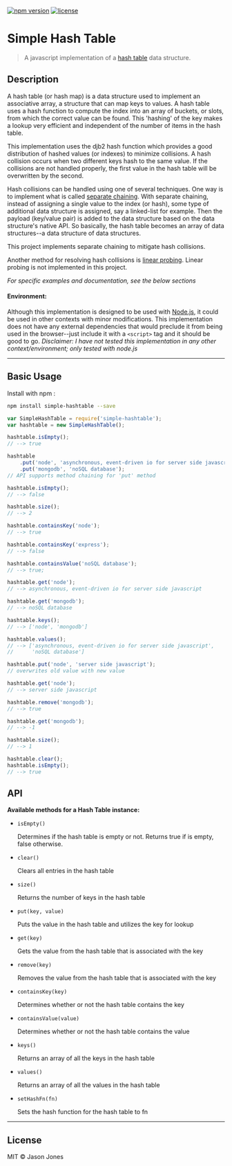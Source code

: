 [![npm version][npm-image-url]][npm-url]
[![license][license-image-url]](LICENSE-MIT)

[npm-image-url]: https://img.shields.io/npm/v/simple-hashtable.svg?style=flat-square
[npm-url]: http://npmjs.org/package/simple-hashtable
[license-image-url]: https://img.shields.io/npm/l/simple-hashtable.svg?style=flat-square

# Simple Hash Table

> A javascript implementation of a [hash table](http://en.wikipedia.org/wiki/Hash_Table) data structure.

## Description

A hash table (or hash map) is a data structure used to implement an associative
array, a structure that can map keys to values. A hash table uses a hash
function to compute the index into an array of buckets, or slots, from which the
correct value can be found. This 'hashing' of the key makes a lookup very
efficient and independent of the number of items in the hash table.

This implementation uses the djb2 hash function which provides a good
distribution of hashed values (or indexes) to minimize collisions. A hash
collision occurs when two different keys hash to the same value. If the
collisions are not handled properly, the first value in the hash table will be
overwritten by the second.

Hash collisions can be handled using one of several techniques. One way is to
implement what is called [separate
chaining](http://en.wikipedia.org/wiki/Hash_table#Separate_chaining). With
separate chaining, instead of assigning a single value to the index (or hash),
some type of additional data structure is assigned, say a linked-list for
example. Then the payload (key/value pair) is added to the data structure based
on the data structure's native API. So basically, the hash table becomes an
array of data structures--a data structure of data structures.

This project implements separate chaining to mitigate hash collisions.

Another method for resolving hash collisions is [linear
probing](http://en.wikipedia.org/wiki/Linear_probing). Linear probing is not
implemented in this project.

_For specific examples and documentation, see the below sections_

#### Environment:

Although this implementation is designed to be used with
[Node.js](http://www.nodejs.org), it could be used in other contexts with minor
modifications. This implementation does not have any external dependencies that
would preclude it from being used in the browser--just include it with a
`<script>` tag and it should be good to go. _Disclaimer: I have not tested this
implementation in any other context/environment; only tested with node.js_

---

## Basic Usage

Install with npm :

```bash
npm install simple-hashtable --save
```

```javascript
var SimpleHashTable = require('simple-hashtable');
var hashtable = new SimpleHashTable();

hashtable.isEmpty();
// --> true

hashtable
    .put('node', 'asynchronous, event-driven io for server side javascript')
    .put('mongodb', 'noSQL database');
// API supports method chaining for 'put' method

hashtable.isEmpty();
// --> false

hashtable.size();
// --> 2

hashtable.containsKey('node');
// --> true

hashtable.containsKey('express');
// --> false

hashtable.containsValue('noSQL database');
// --> true;

hashtable.get('node');
// --> asynchronous, event-driven io for server side javascript

hashtable.get('mongodb');
// --> noSQL database

hashtable.keys();
// --> ['node', 'mongodb']

hashtable.values();
// --> ['asynchronous, event-driven io for server side javascript',
//      'noSQL database']

hashtable.put('node', 'server side javascript');
// overwrites old value with new value

hashtable.get('node');
// --> server side javascript

hashtable.remove('mongodb');
// --> true

hashtable.get('mongodb');
// --> -1

hashtable.size();
// --> 1

hashtable.clear();
hashtable.isEmpty();
// --> true
```

## API

**Available methods for a Hash Table instance:**

-   `isEmpty()`

    Determines if the hash table is empty or not. Returns true if is empty, false
    otherwise.

-   `clear()`

    Clears all entries in the hash table

-   `size()`

    Returns the number of keys in the hash table

-   `put(key, value)`

    Puts the value in the hash table and utilizes the key for lookup

-   `get(key)`

    Gets the value from the hash table that is associated with the key

-   `remove(key)`

    Removes the value from the hash table that is associated with the key

-   `containsKey(key)`

    Determines whether or not the hash table contains the key

-   `containsValue(value)`

    Determines whether or not the hash table contains the value

-   `keys()`

    Returns an array of all the keys in the hash table

-   `values()`

    Returns an array of all the values in the hash table

-   `setHashFn(fn)`

    Sets the hash function for the hash table to fn

---

## License

MIT &copy; Jason Jones

